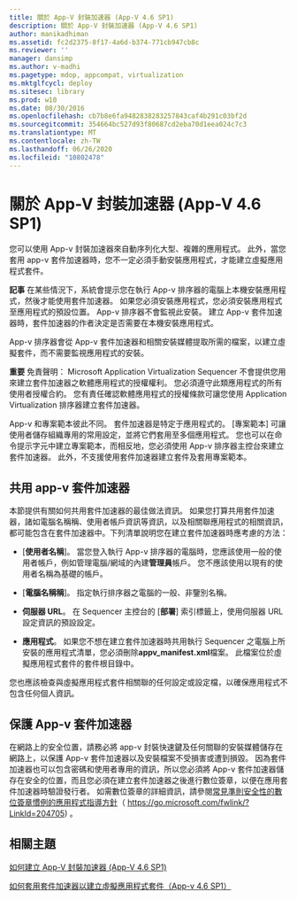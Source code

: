 ```yaml
---
title: 關於 App-V 封裝加速器 (App-V 4.6 SP1)
description: 關於 App-V 封裝加速器 (App-V 4.6 SP1)
author: manikadhiman
ms.assetid: fc2d2375-8f17-4a6d-b374-771cb947cb8c
ms.reviewer: ''
manager: dansimp
ms.author: v-madhi
ms.pagetype: mdop, appcompat, virtualization
ms.mktglfcycl: deploy
ms.sitesec: library
ms.prod: w10
ms.date: 08/30/2016
ms.openlocfilehash: cb7b8e6fa9482838283257843caf4b291c03bf2d
ms.sourcegitcommit: 354664bc527d93f80687cd2eba70d1eea024c7c3
ms.translationtype: MT
ms.contentlocale: zh-TW
ms.lasthandoff: 06/26/2020
ms.locfileid: "10802478"
---
```

# 關於 App-V 封裝加速器 (App-V 4.6 SP1)


您可以使用 App-v 封裝加速器來自動序列化大型、複雜的應用程式。 此外，當您套用 app-v 套件加速器時，您不一定必須手動安裝應用程式，才能建立虛擬應用程式套件。

**記事** 在某些情況下，系統會提示您在執行 App-v 排序器的電腦上本機安裝應用程式，然後才能使用套件加速器。 如果您必須安裝應用程式，您必須安裝應用程式至應用程式的預設位置。 App-v 排序器不會監視此安裝。 建立 App-v 套件加速器時，套件加速器的作者決定是否需要在本機安裝應用程式。

 

App-v 排序器會從 App-v 套件加速器和相關安裝媒體提取所需的檔案，以建立虛擬套件，而不需要監視應用程式的安裝。

**重要** 免責聲明： Microsoft Application Virtualization Sequencer 不會提供您用來建立套件加速器之軟體應用程式的授權權利。 您必須遵守此類應用程式的所有使用者授權合約。 您有責任確認軟體應用程式的授權條款可讓您使用 Application Virtualization 排序器建立套件加速器。

 

App-v 和專案範本彼此不同。 套件加速器是特定于應用程式的。 [專案範本] 可讓使用者儲存組織專用的常用設定，並將它們套用至多個應用程式。 您也可以在命令提示字元中建立專案範本，而相反地，您必須使用 App-v 排序器主控台來建立套件加速器。 此外，不支援使用套件加速器建立套件及套用專案範本。

## 共用 app-v 套件加速器


本節提供有關如何共用套件加速器的最佳做法資訊。 如果您打算共用套件加速器，諸如電腦名稱稱、使用者帳戶資訊等資訊，以及相關聯應用程式的相關資訊，都可能包含在套件加速器中。下列清單說明您在建立套件加速器時應考慮的方法：

-   [**使用者名稱**]。 當您登入執行 App-v 排序器的電腦時，您應該使用一般的使用者帳戶，例如管理電腦/網域的內建**管理員**帳戶。 您不應該使用以現有的使用者名稱為基礎的帳戶。

-   [**電腦名稱稱**]。 指定執行排序器之電腦的一般、非鑒別名稱。

-   **伺服器 URL**。 在 Sequencer 主控台的 [**部署**] 索引標籤上，使用伺服器 URL 設定資訊的預設設定。

-   **應用程式**。 如果您不想在建立套件加速器時共用執行 Sequencer 之電腦上所安裝的應用程式清單，您必須刪除**appv\_manifest.xml**檔案。 此檔案位於虛擬應用程式套件的套件根目錄中。

您也應該檢查與虛擬應用程式套件相關聯的任何設定或設定檔，以確保應用程式不包含任何個人資訊。

## 保護 App-v 套件加速器


在網路上的安全位置，請務必將 app-v 封裝快速鍵及任何關聯的安裝媒體儲存在網路上，以保護 App-v 套件加速器以及安裝檔案不受損害或遭到損毀。 因為套件加速器也可以包含密碼和使用者專用的資訊，所以您必須將 App-v 套件加速器儲存在安全的位置，而且您必須在建立套件加速器之後進行數位簽章，以便在應用套件加速器時驗證發行者。 如需數位簽章的詳細資訊，請參閱[常見準則安全性的數位簽章慣例的應用程式指導方針](https://go.microsoft.com/fwlink/?LinkId=204705)（ https://go.microsoft.com/fwlink/?LinkId=204705) 。

## 相關主題


[如何建立 App-V 封裝加速器 (App-V 4.6 SP1)](how-to-create-app-v-package-accelerators--app-v-46-sp1-.md)

[如何套用套件加速器以建立虛擬應用程式套件（App-v 4.6 SP1）](how-to-apply-a-package-accelerator-to-create-a-virtual-application-package---app-v-46-sp1-.md)

 

 





